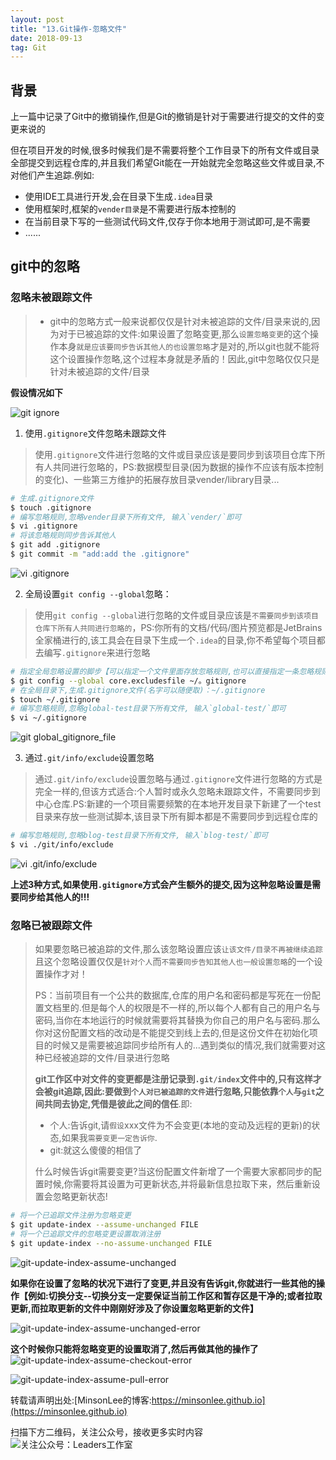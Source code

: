 ```yaml
---
layout: post
title: "13.Git操作-忽略文件"
date: 2018-09-13
tag: Git
---
```


## 背景
上一篇中记录了Git中的撤销操作,但是Git的撤销是针对于需要进行提交的文件的变更来说的

但在项目开发的时候,很多时候我们是不需要将整个工作目录下的所有文件或目录全部提交到远程仓库的,并且我们希望Git能在一开始就完全忽略这些文件或目录,不对他们产生追踪.例如:
- 使用IDE工具进行开发,会在目录下生成`.idea`目录
- 使用框架时,框架的`vender目录`是不需要进行版本控制的
- 在当前目录下写的一些测试代码文件,仅存于你本地用于测试即可,是不需要
- ......

## git中的忽略
### 忽略未被跟踪文件
> - git中的忽略方式一般来说都仅仅是针对未被追踪的文件/目录来说的,因为对于已被追踪的文件:如果设置了忽略变更,那么`设置忽略变更`的这个操作本身`就是应该要同步告诉其他人的也设置忽略`才是对的,所以git也就不能将这个设置操作忽略,这个过程本身就是矛盾的！因此,git中忽略仅仅只是针对未被追踪的文件/目录

**假设情况如下**

![git ignore](/images/article/git/git-ignore.png)

1. 使用`.gitignore`文件忽略未跟踪文件
> 使用`.gitignore`文件进行忽略的文件或目录应该是要同步到该项目仓库下所有人共同进行忽略的，PS:数据模型目录(因为数据的操作不应该有版本控制的变化)、一些第三方维护的拓展存放目录vender/library目录...

```sh
# 生成.gitignore文件
$ touch .gitignore
# 编写忽略规则,忽略vender目录下所有文件, 输入`vender/`即可
$ vi .gitignore
# 将该忽略规则同步告诉其他人
$ git add .gitignore
$ git commit -m "add:add the .gitignore"
```
![vi .gitignore](/images/article/git/vi-gitignore.gif)

2. 全局设置`git config --global`忽略：
> 使用`git config --global`进行忽略的文件或目录应该是`不需要同步到该项目仓库下所有人共同进行忽略的`，PS:你所有的文档/代码/图片预览都是JetBrains全家桶进行的,该工具会在目录下生成一个`.idea`的目录,你不希望每个项目都去编写`.gitignore`来进行忽略

```sh
# 指定全局忽略设置的脚步【可以指定一个文件里面存放忽略规则,也可以直接指定一条忽略规则】
$ git config --global core.excludesfile ~/。gitignore
# 在全局目录下,生成.gitignore文件(名字可以随便取)：~/.gitignore
$ touch ~/.gitignore
# 编写忽略规则,忽略global-test目录下所有文件, 输入`global-test/`即可
$ vi ~/.gitignore
```
![git global_gitignore_file ](/images/article/git/vi-gitignore.gif)

3. 通过`.git/info/exclude`设置忽略
> 通过`.git/info/exclude`设置忽略与通过`.gitignore`文件进行忽略的方式是完全一样的,但该方式适合:个人暂时或永久忽略未跟踪文件，不需要同步到中心仓库.PS:新建的一个项目需要频繁的在本地开发目录下新建了一个test目录来存放一些测试脚本,该目录下所有脚本都是不需要同步到远程仓库的

```sh
# 编写忽略规则,忽略blog-test目录下所有文件, 输入`blog-test/`即可
$ vi ./git/info/exclude
```
![vi .git/info/exclude](/images/article/git/vi-project-exclude.gif)

**上述3种方式,如果使用`.gitignore`方式会产生额外的提交,因为这种忽略设置是需要同步给其他人的!!!**

### 忽略已被跟踪文件
> 如果要忽略已被追踪的文件,那么该忽略设置应该`让该文件/目录不再被继续追踪`且这个忽略设置仅仅是`针对个人`而`不需要同步告知其他人也一般设置忽略`的一个设置操作才对！
>
> PS：当前项目有一个公共的数据库,仓库的用户名和密码都是写死在一份配置文档里的.但是每个人的权限是不一样的,所以每个人都有自己的用户名与密码,当你在本地运行的时候就需要将其替换为你自己的用户名与密码.那么你对这份配置文档的改动是不能提交到线上去的,但是这份文件在初始化项目的时候又是需要被追踪同步给所有人的...遇到类似的情况,我们就需要对这种已经被追踪的文件/目录进行忽略
>
> **git工作区中对文件的变更都是注册记录到`.git/index`文件中的,只有这样才会被git追踪,因此:要做到`个人对已被追踪的文件`进行忽略,只能依靠`个人`与`git`之间共同去协定,凭借是彼此之间的信任**.即:
> - 个人:告诉git,请`假设`xxx文件为不会变更(本地的变动及远程的更新)的状态,如果我`需要变更一定告诉你`.
> - git:就这么傻傻的相信了
>
> 什么时候告诉git需要变更?当这份配置文件新增了一个需要大家都同步的配置时候,你需要将其设置为可更新状态,并将最新信息拉取下来，然后重新设置会忽略更新状态!

```sh
# 将一个已追踪文件注册为忽略变更
$ git update-index --assume-unchanged FILE
# 将一个已追踪文件的忽略变更设置取消注册
$ git update-index --no-assume-unchanged FILE
```
![git-update-index-assume-unchanged](/images/article/git/git-update-index-assume-unchanged.gif)

**如果你在设置了忽略的状况下进行了变更,并且没有告诉git,你就进行一些其他的操作【例如:切换分支--切换分支一定要保证当前工作区和暂存区是干净的;或者拉取更新,而拉取更新的文件中刚刚好涉及了你设置忽略更新的文件】**

![git-update-index-assume-unchanged-error](/images/article/git/git-update-index-assume-unchanged-error.png)

**这个时候你只能将忽略变更的设置取消了,然后再做其他的操作了**
![git-update-index-assume-checkout-error](/images/article/git/git-update-index-assume-error.gif)

![git-update-index-assume-pull-error](/images/article/git/git-update-index-assume-pull-error.gif)


转载请声明出处:[MinsonLee的博客:https://minsonlee.github.io](https://minsonlee.github.io)

扫描下方二维码，关注公众号，接收更多实时内容
![关注公众号：Leaders工作室](/images/article/WeChat/Leaders.png)